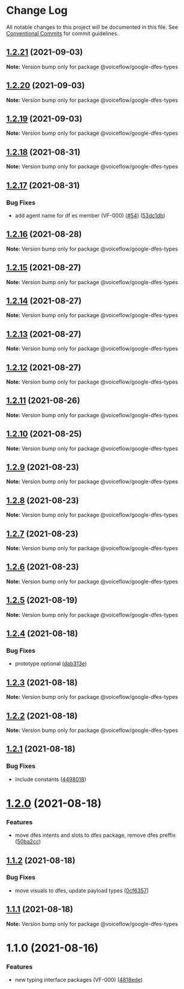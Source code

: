 # Change Log

All notable changes to this project will be documented in this file.
See [Conventional Commits](https://conventionalcommits.org) for commit guidelines.

## [1.2.21](https://github.com/voiceflow/libs/compare/@voiceflow/google-dfes-types@1.2.20...@voiceflow/google-dfes-types@1.2.21) (2021-09-03)

**Note:** Version bump only for package @voiceflow/google-dfes-types





## [1.2.20](https://github.com/voiceflow/libs/compare/@voiceflow/google-dfes-types@1.2.19...@voiceflow/google-dfes-types@1.2.20) (2021-09-03)

**Note:** Version bump only for package @voiceflow/google-dfes-types





## [1.2.19](https://github.com/voiceflow/libs/compare/@voiceflow/google-dfes-types@1.2.18...@voiceflow/google-dfes-types@1.2.19) (2021-09-03)

**Note:** Version bump only for package @voiceflow/google-dfes-types





## [1.2.18](https://github.com/voiceflow/libs/compare/@voiceflow/google-dfes-types@1.2.17...@voiceflow/google-dfes-types@1.2.18) (2021-08-31)

**Note:** Version bump only for package @voiceflow/google-dfes-types





## [1.2.17](https://github.com/voiceflow/libs/compare/@voiceflow/google-dfes-types@1.2.16...@voiceflow/google-dfes-types@1.2.17) (2021-08-31)


### Bug Fixes

* add agent name for df es member (VF-000) ([#54](https://github.com/voiceflow/libs/issues/54)) ([53dc1db](https://github.com/voiceflow/libs/commit/53dc1dbb49d75576f59638f108ca872f7943275c))





## [1.2.16](https://github.com/voiceflow/libs/compare/@voiceflow/google-dfes-types@1.2.15...@voiceflow/google-dfes-types@1.2.16) (2021-08-28)

**Note:** Version bump only for package @voiceflow/google-dfes-types





## [1.2.15](https://github.com/voiceflow/libs/compare/@voiceflow/google-dfes-types@1.2.14...@voiceflow/google-dfes-types@1.2.15) (2021-08-27)

**Note:** Version bump only for package @voiceflow/google-dfes-types





## [1.2.14](https://github.com/voiceflow/libs/compare/@voiceflow/google-dfes-types@1.2.13...@voiceflow/google-dfes-types@1.2.14) (2021-08-27)

**Note:** Version bump only for package @voiceflow/google-dfes-types





## [1.2.13](https://github.com/voiceflow/libs/compare/@voiceflow/google-dfes-types@1.2.12...@voiceflow/google-dfes-types@1.2.13) (2021-08-27)

**Note:** Version bump only for package @voiceflow/google-dfes-types





## [1.2.12](https://github.com/voiceflow/libs/compare/@voiceflow/google-dfes-types@1.2.11...@voiceflow/google-dfes-types@1.2.12) (2021-08-27)

**Note:** Version bump only for package @voiceflow/google-dfes-types





## [1.2.11](https://github.com/voiceflow/libs/compare/@voiceflow/google-dfes-types@1.2.10...@voiceflow/google-dfes-types@1.2.11) (2021-08-26)

**Note:** Version bump only for package @voiceflow/google-dfes-types





## [1.2.10](https://github.com/voiceflow/libs/compare/@voiceflow/google-dfes-types@1.2.9...@voiceflow/google-dfes-types@1.2.10) (2021-08-25)

**Note:** Version bump only for package @voiceflow/google-dfes-types





## [1.2.9](https://github.com/voiceflow/libs/compare/@voiceflow/google-dfes-types@1.2.8...@voiceflow/google-dfes-types@1.2.9) (2021-08-23)

**Note:** Version bump only for package @voiceflow/google-dfes-types





## [1.2.8](https://github.com/voiceflow/libs/compare/@voiceflow/google-dfes-types@1.2.7...@voiceflow/google-dfes-types@1.2.8) (2021-08-23)

**Note:** Version bump only for package @voiceflow/google-dfes-types





## [1.2.7](https://github.com/voiceflow/libs/compare/@voiceflow/google-dfes-types@1.2.6...@voiceflow/google-dfes-types@1.2.7) (2021-08-23)

**Note:** Version bump only for package @voiceflow/google-dfes-types





## [1.2.6](https://github.com/voiceflow/libs/compare/@voiceflow/google-dfes-types@1.2.5...@voiceflow/google-dfes-types@1.2.6) (2021-08-23)

**Note:** Version bump only for package @voiceflow/google-dfes-types





## [1.2.5](https://github.com/voiceflow/libs/compare/@voiceflow/google-dfes-types@1.2.4...@voiceflow/google-dfes-types@1.2.5) (2021-08-19)

**Note:** Version bump only for package @voiceflow/google-dfes-types





## [1.2.4](https://github.com/voiceflow/libs/compare/@voiceflow/google-dfes-types@1.2.3...@voiceflow/google-dfes-types@1.2.4) (2021-08-18)


### Bug Fixes

* prototype optional ([dab313e](https://github.com/voiceflow/libs/commit/dab313e0a6c547b884d31833deadbf2ea015d862))





## [1.2.3](https://github.com/voiceflow/libs/compare/@voiceflow/google-dfes-types@1.2.2...@voiceflow/google-dfes-types@1.2.3) (2021-08-18)

**Note:** Version bump only for package @voiceflow/google-dfes-types





## [1.2.2](https://github.com/voiceflow/libs/compare/@voiceflow/google-dfes-types@1.2.1...@voiceflow/google-dfes-types@1.2.2) (2021-08-18)

**Note:** Version bump only for package @voiceflow/google-dfes-types





## [1.2.1](https://github.com/voiceflow/libs/compare/@voiceflow/google-dfes-types@1.2.0...@voiceflow/google-dfes-types@1.2.1) (2021-08-18)


### Bug Fixes

* include constants ([4498018](https://github.com/voiceflow/libs/commit/4498018c8c7ab90d41a56e3e2f5c596b2f940a22))





# [1.2.0](https://github.com/voiceflow/libs/compare/@voiceflow/google-dfes-types@1.1.2...@voiceflow/google-dfes-types@1.2.0) (2021-08-18)


### Features

* move dfes intents and slots to dfes package, remove dfes preffix ([50ba2cc](https://github.com/voiceflow/libs/commit/50ba2cc6d133f33ba6e08eeff2c00b8ebcdb4dc9))





## [1.1.2](https://github.com/voiceflow/libs/compare/@voiceflow/google-dfes-types@1.1.1...@voiceflow/google-dfes-types@1.1.2) (2021-08-18)


### Bug Fixes

* move visuals to dfes, update payload types ([0cf6357](https://github.com/voiceflow/libs/commit/0cf635700916a48e39d7999fa2189fc0e71d18d2))





## [1.1.1](https://github.com/voiceflow/libs/compare/@voiceflow/google-dfes-types@1.1.0...@voiceflow/google-dfes-types@1.1.1) (2021-08-18)

**Note:** Version bump only for package @voiceflow/google-dfes-types





# 1.1.0 (2021-08-16)


### Features

* new typing interface packages (VF-000) ([4818ede](https://github.com/voiceflow/libs/commit/4818edef37f6e364a8bda033fc713bdcb59c0df0))
